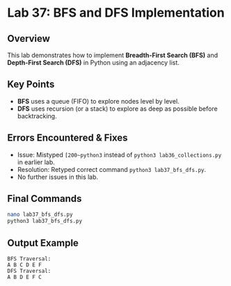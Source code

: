 # Lab 37: BFS and DFS Implementation

## Overview
This lab demonstrates how to implement **Breadth-First Search (BFS)** and **Depth-First Search (DFS)** in Python using an adjacency list.

## Key Points
- **BFS** uses a queue (FIFO) to explore nodes level by level.
- **DFS** uses recursion (or a stack) to explore as deep as possible before backtracking.

## Errors Encountered & Fixes
- Issue: Mistyped `[200~python3` instead of `python3 lab36_collections.py` in earlier lab.  
- Resolution: Retyped correct command `python3 lab37_bfs_dfs.py`.  
- No further issues in this lab.

## Final Commands
```bash
nano lab37_bfs_dfs.py
python3 lab37_bfs_dfs.py
```

## Output Example
```
BFS Traversal:
A B C D E F
DFS Traversal:
A B D E F C
```
